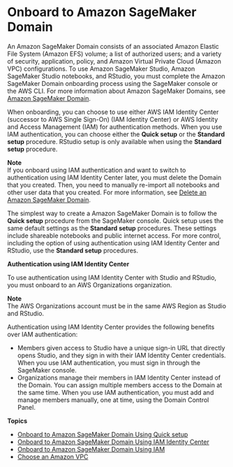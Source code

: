 # Onboard to Amazon SageMaker Domain<a name="gs-studio-onboard"></a>

An Amazon SageMaker Domain consists of an associated Amazon Elastic File System \(Amazon EFS\) volume; a list of authorized users; and a variety of security, application, policy, and Amazon Virtual Private Cloud \(Amazon VPC\) configurations\. To use Amazon SageMaker Studio, Amazon SageMaker Studio notebooks, and RStudio, you must complete the Amazon SageMaker Domain onboarding process using the SageMaker console or the AWS CLI\. For more information about Amazon SageMaker Domains, see [Amazon SageMaker Domain](sm-domain.md)\.

When onboarding, you can choose to use either AWS IAM Identity Center \(successor to AWS Single Sign\-On\) \(IAM Identity Center\) or AWS Identity and Access Management \(IAM\) for authentication methods\. When you use IAM authentication, you can choose either the **Quick setup** or the **Standard setup** procedure\. RStudio setup is only available when using the **Standard setup** procedure\.

**Note**  
If you onboard using IAM authentication and want to switch to authentication using IAM Identity Center later, you must delete the Domain that you created\. Then, you need to manually re\-import all notebooks and other user data that you created\. For more information, see [Delete an Amazon SageMaker Domain](gs-studio-delete-domain.md)\.

The simplest way to create a Amazon SageMaker Domain is to follow the **Quick setup** procedure from the SageMaker console\. Quick setup uses the same default settings as the **Standard setup** procedures\. These settings include shareable notebooks and public internet access\. For more control, including the option of using authentication using IAM Identity Center and RStudio, use the **Standard setup** procedures\.

**Authentication using IAM Identity Center**

To use authentication using IAM Identity Center with Studio and RStudio, you must onboard to an AWS Organizations organization\.

**Note**  
The AWS Organizations account must be in the same AWS Region as Studio and RStudio\.

Authentication using IAM Identity Center provides the following benefits over IAM authentication:
+ Members given access to Studio have a unique sign\-in URL that directly opens Studio, and they sign in with their IAM Identity Center credentials\. When you use IAM authentication, you must sign in through the SageMaker console\.
+ Organizations manage their members in IAM Identity Center instead of the Domain\. You can assign multiple members access to the Domain at the same time\. When you use IAM authentication, you must add and manage members manually, one at time, using the Domain Control Panel\. 

**Topics**
+ [Onboard to Amazon SageMaker Domain Using Quick setup](onboard-quick-start.md)
+ [Onboard to Amazon SageMaker Domain Using IAM Identity Center](onboard-sso-users.md)
+ [Onboard to Amazon SageMaker Domain Using IAM](onboard-iam.md)
+ [Choose an Amazon VPC](onboard-vpc.md)